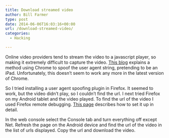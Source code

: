 ```yaml
---
title: Download streamed video
author: Bill Farmer
type: post
date: 2014-06-06T16:03:16+00:00
url: /download-streamed-video/
categories:
  - Hacking

---
```

Online video providers tend to stream the video to a javascript player, so making it extremely difficult to capture the video. <a title="http://words.bombast.net" href="http://words.bombast.net/?p=75" target="_blank">This blog</a> explains a method using Chrome to spoof the user agent string, pretending to be an iPad. Unfortunately, this doesn&#8217;t seem to work any more in the latest version of Chrome.

So I tried installing a user agent spoofing plugin in Firefox. It seemed to work, but the video didn&#8217;t play, so I couldn&#8217;t find the url. I next tried Firefox on my Android tablet and the video played. To find the url of the video I used Firefox remote debugging. <a title="https://developer.mozilla.org/en-US/docs/Tools/Remote_Debugging/Firefox_for_Android" href="https://developer.mozilla.org/en-US/docs/Tools/Remote_Debugging/Firefox_for_Android" target="_blank">This page</a> describes how to set it up in detail.

In the web console select the Console tab and turn everything off except Net. Refresh the page on the Android device and find the url of the video in the list of urls displayed. Copy the url and download the video.